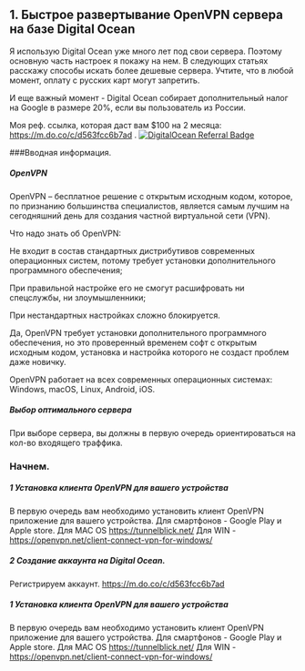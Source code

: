 ## 1. Быстрое развертывание OpenVPN сервера на базе Digital Ocean

Я использую Digital Ocean уже много лет под свои сервера. Поэтому основную часть настроек я покажу на нем. 
В следующих статьях расскажу способы искать более дешевые сервера. Учтите, что в любой момент, оплату с русских карт могут запретить.

И еще важный момент - Digital Ocean собирает дополнительный налог на Google в размере 20%, если вы пользователь из России.

Моя реф. ссылка, которая даст вам $100 на 2 месяца: https://m.do.co/c/d563fcc6b7ad .
[![DigitalOcean Referral Badge](https://web-platforms.sfo2.cdn.digitaloceanspaces.com/WWW/Badge%201.svg)](https://www.digitalocean.com/?refcode=d563fcc6b7ad&utm_campaign=Referral_Invite&utm_medium=Referral_Program&utm_source=badge)

###Вводная информация.
##### OpenVPN
OpenVPN – бесплатное решение с открытым исходным кодом, которое, по признанию большинства специалистов, является самым лучшим на сегодняшний день для создания частной виртуальной сети (VPN).

Что надо знать об OpenVPN:

Не входит в состав стандартных дистрибутивов современных операционных систем, потому требует установки дополнительного программного обеспечения;

При правильной настройке его не смогут расшифровать ни спецслужбы, ни злоумышленники;

При нестандартных настройках сложно блокируется.

Да, OpenVPN требует установки дополнительного программного обеспечения, но это проверенный временем софт с открытым исходным кодом, установка и настройка которого не создаст проблем даже новичку.

OpenVPN работает на всех современных операционных системах: Windows, macOS, Linux, Android, iOS.

##### Выбор оптимального сервера
При выборе сервера, вы должны в первую очередь ориентироваться на кол-во входящего траффика. 


### Начнем. 
##### 1 Установка клиента OpenVPN для вашего устройства
В первую очередь вам необходимо установить клиент OpenVPN приложение для вашего устройства. 
Для смартфонов - Google Play и Apple store.
Для MAC OS https://tunnelblick.net/
Для WIN - https://openvpn.net/client-connect-vpn-for-windows/

##### 2 Создание аккаунта на Digital Ocean. 
Регистрируем аккаунт.
https://m.do.co/c/d563fcc6b7ad


##### 1 Установка клиента OpenVPN для вашего устройства
В первую очередь вам необходимо установить клиент OpenVPN приложение для вашего устройства.
Для смартфонов - Google Play и Apple store.
Для MAC OS https://tunnelblick.net/
Для WIN - https://openvpn.net/client-connect-vpn-for-windows/


